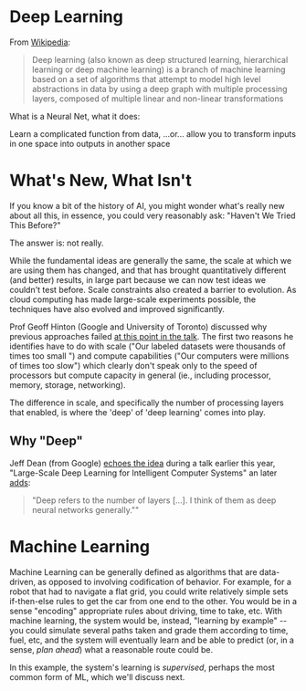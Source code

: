 # Deep Learning


From [Wikipedia](https://en.wikipedia.org/wiki/Deep_learning):

> Deep learning (also known as deep structured learning, hierarchical learning or deep machine learning) is a branch of machine learning based on a set of algorithms that attempt to model high level abstractions in data by using a deep graph with multiple processing layers, composed of multiple linear and non-linear transformations

What is a Neural Net, what it does:

Learn a complicated function from data,
...or... allow you to transform inputs in one space into outputs in another space


# What's New, What Isn't

If you know a bit of the history of AI, you might wonder what's really new about all this, in essence, you could very reasonably ask: "Haven't We Tried This Before?"

The answer is: not really.

While the fundamental ideas are generally the same, the scale at which we are using them has changed, and that has brought quantitatively different (and better) results, in large part because we can now test ideas we couldn't test before. Scale constraints also created a barrier to evolution. As cloud computing has made large-scale experiments possible, the techniques have also evolved and improved significantly.

Prof Geoff Hinton (Google and University of Toronto) discussed why previous approaches failed [at this point in the talk](https://youtu.be/VhmE_UXDOGs?t=1330). The first two reasons he identifies have to do with scale ("Our labeled datasets were thousands of times too small ") and compute capabilities ("Our computers were millions of times too slow") which clearly don't speak only to the speed of processors but compute capacity in general (ie., including processor, memory, storage, networking).

The difference in scale, and specifically the number of processing layers that enabled, is where the 'deep' of 'deep learning' comes into play.

## Why "Deep"

Jeff Dean (from Google) [echoes the idea](https://youtu.be/QSaZGT4-6EY?t=315) during a talk earlier this year, "Large-Scale Deep Learning for Intelligent Computer Systems" an later [adds](https://youtu.be/QSaZGT4-6EY?t=561):

> "Deep refers to the number of layers [...]. I think of them as deep neural networks generally.""

# Machine Learning

Machine Learning can be generally defined as algorithms that are data-driven, as opposed to involving codification of behavior. For example, for a robot that had to navigate a flat grid, you could write relatively simple sets if-then-else rules to get the car from one end to the other. You would be in a sense "encoding" appropriate rules about driving, time to take, etc. With machine learning, the system would be, instead, "learning by example" -- you could simulate several paths taken and grade them according to time, fuel, etc, and the system will eventually learn and be able to predict (or, in a sense, _plan ahead_) what a reasonable route could be.

In this example, the system's learning is _supervised_, perhaps the most common form of ML, which we'll discuss next.
